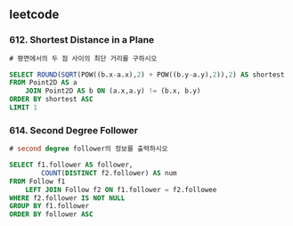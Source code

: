 ## leetcode 
### 612. Shortest Distance in a Plane
```sql
# 평면에서의 두 점 사이의 최단 거리를 구하시오 

SELECT ROUND(SQRT(POW((b.x-a.x),2) + POW((b.y-a.y),2)),2) AS shortest 
FROM Point2D AS a
    JOIN Point2D AS b ON (a.x,a.y) != (b.x, b.y)
ORDER BY shortest ASC 
LIMIT 1 

```

### 614. Second Degree Follower
```sql
# second degree follower의 정보를 출력하시오

SELECT f1.follower AS follower,
        COUNT(DISTINCT f2.follower) AS num
FROM Follow f1
    LEFT JOIN Follow f2 ON f1.follower = f2.followee
WHERE f2.follower IS NOT NULL 
GROUP BY f1.follower 
ORDER BY follower ASC 
```
